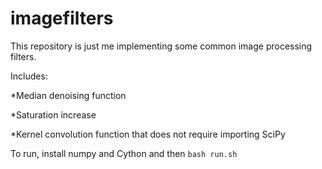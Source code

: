 # imagefilters
This repository is just me implementing some common image processing filters. 

Includes:

  *Median denoising function
  
  *Saturation increase
  
  *Kernel convolution function that does not require importing SciPy

To run, install numpy and Cython and then 
```bash run.sh```
